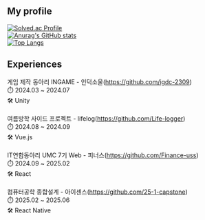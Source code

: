 <div>
  <!--Body-->
  
  ## My profile
   

  [![Solved.ac Profile](http://mazassumnida.wtf/api/v2/generate_badge?boj=allthat1000)](https://solved.ac/allthat1000/)<br>
  [![Anurag's GitHub stats](https://github-readme-stats.vercel.app/api?username=newtypersh)](https://github.com/anuraghazra/github-readme-stats)<br>
  [![Top Langs](https://github-readme-stats.vercel.app/api/top-langs/?username=newtypersh)](https://github.com/anuraghazra/github-readme-stats)

  ## Experiences

  
  게임 제작 동아리 INGAME - 인덕소울(https://github.com/igdc-2309)<br>
  ⏱️ 2024.03 ~ 2024.07<br>
  🛠️ Unity<br><br>
  여름방학 사이드 프로젝트 - lifelog(https://github.com/Life-logger)<br>
  ⏱️ 2024.08 ~ 2024.09<br>
  🛠️ Vue.js<br><br>
  IT연합동아리 UMC 7기 Web - 피너스(https://github.com/Finance-uss)<br>
  ⏱️ 2024.09 ~ 2025.02<br>
  🛠️ React <br><br>
  컴퓨터공학 종합설계 - 아이센스(https://github.com/25-1-capstone)<br>
  ⏱️ 2025.02 ~ 2025.06<br> 
  🛠️ React Native 
</div>

